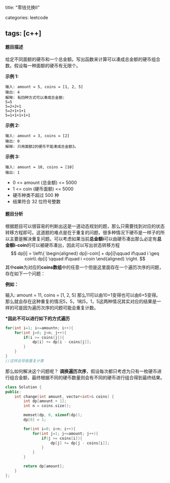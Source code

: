 title: "零钱兑换II"

categories: leetcode

tags: [c++]
---

#### 题目描述

给定不同面额的硬币和一个总金额。写出函数来计算可以凑成总金额的硬币组合数。假设每一种面额的硬币有无限个。 

**示例 1:**

~~~
输入: amount = 5, coins = [1, 2, 5]
输出: 4
解释: 有四种方式可以凑成总金额:
5=5
5=2+2+1
5=2+1+1+1
5=1+1+1+1+1
~~~

**示例 2:**

~~~
输入: amount = 3, coins = [2]
输出: 0
解释: 只用面额2的硬币不能凑成总金额3。
~~~

**示例 3:**

~~~
输入: amount = 10, coins = [10] 
输出: 1
~~~

- 0 <= amount (总金额) <= 5000
- 1 <= coin (硬币面额) <= 5000
- 硬币种类不超过 500 种
- 结果符合 32 位符号整数

#### 题目分析

根据题目可以很容易的判断出这是一道动态规划的题，那么只需要找到对应的状态转移方程即可。这道题的难点是在于重复的问题，很多种情况下硬币是一样子的所以主要是解决重复问题。可以考虑如果当前**总金额i**可以由硬币凑出那么必定有**总金额i-coin**的可以被硬币凑出，因此可以写出状态转移方程
$$
dp[i] = \left\{
\begin{aligned}
dp[i-coin] + dp[i]\qquad if\quad i \geq coin\\ 
dp[i] \qquad if\quad i <coin 
\end{aligned}
\right.
$$
其中**coin**为对应的**coins数组**中的任意一个但是这里面存在一个遍历次序的问题，存在如下一个问题：

**例如：**

输入: amount = 11, coins = [1, 2, 5]
那么11可以由10+1变得也可以由6+5变得。那么就会存在这种重复的情况5，5，1和5，1，5这两种情况其实对应的结果是一样的可是因为遍历次序的问题可能会重复计数。

**\*因此不可以进行如下的方式遍历**

~~~c++
for(int i=1; i<=amountn; i++){
    for(int j=0; j<n; j++){
        if(i >= coins[j]){
            dp[i] += dp[i - coins[j]];
        }
    }
}
//这样会导致重复计算
~~~

那么如何解决这个问题呢？ **调换遍历次序**，假设每次都只考虑为只有一枚硬币进行组合金额，最终根据不同的硬币数量则会有不同的硬币进行组合得到最终结果。

~~~c++
class Solution {
public:
    int change(int amount, vector<int>& coins) {
        int dp[amount + 1];
        int n = coins.size();

        memset(dp, 0, sizeof(dp));
        dp[0] = 1;

        for(int i=0; i<n; i++){
            for(int j=1; j<=amount; j++){
                if(j >= coins[i]){
                    dp[j] += dp[j - coins[i]];
                }
            }
        }

        return dp[amount];
    }
};
~~~

